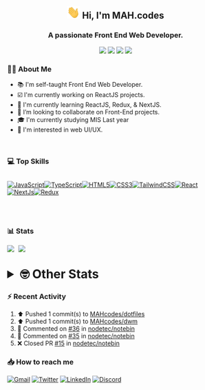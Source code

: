 <h2 align="center"><img src="./Hi.gif" width="30px" height="30px"> Hi, I'm MAH.codes</h2>

<h3 align="center">A passionate Front End Web Developer.</h3>

<div align="center">
  <a href="https://www.linux.org"><img src="https://img.shields.io/badge/OS-Linux-e06c75?style=for-the-badge&logoColor=7287fd&logo=linux&color=7287fd&labelColor=1E1E2E" /></a>
	<a href="https://archlinux.org"><img src="https://img.shields.io/badge/DISTRO-Arch-56b6c2?style=for-the-badge&logo=arch-linux&logoColor=7287fd&color=7287fd&labelColor=1E1E2E" /></a>
	<a href="https://dwm.suckless.org"><img src="https://img.shields.io/badge/WM-DWM-005577?style=for-the-badge&logo=dwm&color=7287fd&logoColor=7287fd&labelColor=1E1E2E" /></a>
	<a href="https://neovim.io"><img src="https://img.shields.io/badge/IDE-Neovim-98c379?style=for-the-badge&logo=neovim&color=7287fd&logoColor=7287fd&labelColor=1E1E2E" /></a>
</div>

### :man_technologist: About Me

- :books: I'm self-taught Front End Web Developer.
- :ballot_box_with_check: I'm currently working on ReactJS projects.
- :dart: I'm currently learning ReactJS, Redux, & NextJS.
- :eyes: I’m looking to collaborate on Front-End projects.
- :mortar_board: I'm currently studying MIS Last year
- :art: I'm interested in web UI/UX.

<br>

### :computer: Top Skills

<div style="display:flex;">

<a href="https://developer.mozilla.org/en-US/docs/Web/JavaScript" target="_blank" rel="noreferrer"><img
    src="https://raw.githubusercontent.com/danielcranney/readme-generator/main/public/icons/skills/javascript-colored.svg"
    width="36" height="36" alt="JavaScript" /></a><a href="https://www.typescriptlang.org/" target="_blank"
  rel="noreferrer"><img
    src="https://raw.githubusercontent.com/danielcranney/readme-generator/main/public/icons/skills/typescript-colored.svg"
    width="36" height="36" alt="TypeScript" /></a><a href="https://developer.mozilla.org/en-US/docs/Glossary/HTML5"
  target="_blank" rel="noreferrer"><img
    src="https://raw.githubusercontent.com/danielcranney/readme-generator/main/public/icons/skills/html5-colored.svg"
    width="36" height="36" alt="HTML5" /></a><a href="https://www.w3.org/TR/CSS/#css" target="_blank"
  rel="noreferrer"><img
    src="https://raw.githubusercontent.com/danielcranney/readme-generator/main/public/icons/skills/css3-colored.svg"
    width="36" height="36" alt="CSS3" /></a><a href="https://tailwindcss.com/" target="_blank" rel="noreferrer"><img
    src="https://raw.githubusercontent.com/danielcranney/readme-generator/main/public/icons/skills/tailwindcss-colored.svg"
    width="36" height="36" alt="TailwindCSS" /></a><a href="https://reactjs.org/" target="_blank" rel="noreferrer"><img
    src="https://raw.githubusercontent.com/danielcranney/readme-generator/main/public/icons/skills/react-colored.svg"
    width="36" height="36" alt="React" /></a><a href="https://nextjs.org/docs" target="_blank" rel="noreferrer"><img
    src="https://raw.githubusercontent.com/danielcranney/readme-generator/main/public/icons/skills/nextjs-colored.svg"
    width="36" height="36" alt="NextJs" /></a><a href="https://redux.js.org/" target="_blank" rel="noreferrer"><img
    src="https://raw.githubusercontent.com/danielcranney/readme-generator/main/public/icons/skills/redux-colored.svg"
    width="36" height="36" alt="Redux" /></a>

</div>

<br>
<br>

### :bar_chart: Stats

<img src="https://github-readme-stats.vercel.app/api?username=MAHcodes&show_icons=true&locale=en" width="49%" /><span style="display:inline-block;width:2%"></span><img src="https://github-readme-streak-stats.herokuapp.com/?user=MAHcodes&" width="49%" />

<br>

<details>
<summary style="font-size: 1.75rem; font-weight: bold;"><strong style="font-size: 1.75rem; font-weight: bold;"> 🤓 Other Stats </strong></summary>

<a href="https://www.github.com/mahcodes"><img src="https://komarev.com/ghpvc/?username=MAHcodes&style=for-the-badge" alt="MAHcodes github profile views" /></a>
<a href="https://wakatime.com/@44eeab2c-51f5-4574-a918-82e5b17d9c49"><img src="https://wakatime.com/badge/user/44eeab2c-51f5-4574-a918-82e5b17d9c49.svg?style=for-the-badge" alt="Total time coded since Jun 29 2022" /></a>

<!--START_SECTION:waka-->
![Lines of code](https://img.shields.io/badge/From%20Hello%20World%20I%27ve%20Written-255%20Thousand%20lines%20of%20code-blue)

**🐱 My GitHub Data** 

> 🏆 83 Contributions in the Year 2023
 > 
> 📦 341.2 kB Used in GitHub's Storage 
 > 
> 💼 Opted to Hire
 > 
> 📜 26 Public Repositories 
 > 
> 🔑 8 Private Repositories  
 > 
**I'm a Night 🦉** 

```text
🌞 Morning    145 commits    ███░░░░░░░░░░░░░░░░░░░░░░   14.4% 
🌆 Daytime    249 commits    ██████░░░░░░░░░░░░░░░░░░░   24.73% 
🌃 Evening    411 commits    ██████████░░░░░░░░░░░░░░░   40.81% 
🌙 Night      202 commits    █████░░░░░░░░░░░░░░░░░░░░   20.06%

```
📅 **I'm Most Productive on Monday** 

```text
Monday       171 commits    ████░░░░░░░░░░░░░░░░░░░░░   16.98% 
Tuesday      147 commits    ███░░░░░░░░░░░░░░░░░░░░░░   14.6% 
Wednesday    123 commits    ███░░░░░░░░░░░░░░░░░░░░░░   12.21% 
Thursday     120 commits    ███░░░░░░░░░░░░░░░░░░░░░░   11.92% 
Friday       120 commits    ███░░░░░░░░░░░░░░░░░░░░░░   11.92% 
Saturday     168 commits    ████░░░░░░░░░░░░░░░░░░░░░   16.68% 
Sunday       158 commits    ████░░░░░░░░░░░░░░░░░░░░░   15.69%

```


📊 **This Week I Spent My Time On** 

```text
⌚︎ Time Zone: Asia/Beirut

💬 Programming Languages: 
TypeScript               7 hrs 58 mins       ████░░░░░░░░░░░░░░░░░░░░░   17.52% 
sh                       7 hrs 56 mins       ████░░░░░░░░░░░░░░░░░░░░░   17.46% 
Markdown                 4 hrs 55 mins       ██░░░░░░░░░░░░░░░░░░░░░░░   10.83% 
conf                     4 hrs 23 mins       ██░░░░░░░░░░░░░░░░░░░░░░░   9.66% 
JavaScript               3 hrs 14 mins       █░░░░░░░░░░░░░░░░░░░░░░░░   7.12%

🔥 Editors: 
Neovim                   45 hrs 31 mins      █████████████████████████   100.0%

🐱‍💻 Projects: 
dotfiles                 16 hrs              ████████░░░░░░░░░░░░░░░░░   35.15% 
NoteBin                  7 hrs 51 mins       ████░░░░░░░░░░░░░░░░░░░░░   17.28% 
zapzsh.org               4 hrs 35 mins       ██░░░░░░░░░░░░░░░░░░░░░░░   10.08% 
distro-prompt            3 hrs 56 mins       ██░░░░░░░░░░░░░░░░░░░░░░░   8.67% 
vimwiki                  2 hrs 57 mins       █░░░░░░░░░░░░░░░░░░░░░░░░   6.49%

💻 Operating System: 
Linux                    45 hrs 31 mins      █████████████████████████   100.0%

```

**I Mostly Code in JavaScript** 

```text
JavaScript               14 repos            █████████████░░░░░░░░░░░░   51.85% 
Python                   3 repos             ██░░░░░░░░░░░░░░░░░░░░░░░   11.11% 
HTML                     2 repos             █░░░░░░░░░░░░░░░░░░░░░░░░   7.41% 
PHP                      2 repos             █░░░░░░░░░░░░░░░░░░░░░░░░   7.41% 
TypeScript               2 repos             █░░░░░░░░░░░░░░░░░░░░░░░░   7.41%

```



 Last Updated on 14/01/2023 18:38:44 UTC
<!--END_SECTION:waka-->

</details>

### :zap: Recent Activity

<!--RECENT_ACTIVITY:start-->
1. ⬆️ Pushed 1 commit(s) to [MAHcodes/dotfiles](https://github.com/MAHcodes/dotfiles)<br>
2. ⬆️ Pushed 1 commit(s) to [MAHcodes/dwm](https://github.com/MAHcodes/dwm)<br>
3. 💬 Commented on [#36](https://github.com/nodetec/notebin/issues/36#issuecomment-1383507639) in [nodetec/notebin](https://github.com/nodetec/notebin)<br>
4. 💬 Commented on [#35](https://github.com/nodetec/notebin/pull/35#issuecomment-1383496405) in [nodetec/notebin](https://github.com/nodetec/notebin)<br>
5. ❌ Closed PR [#15](https://github.com/nodetec/notebin/pull/15) in [nodetec/notebin](https://github.com/nodetec/notebin)<br>
<!--RECENT_ACTIVITY:end-->

### :inbox_tray: How to reach me

[![Gmail](https://img.shields.io/badge/Gmail-D14836?style=for-the-badge&logo=gmail&logoColor=white)](mailto:mahdotcodes@gmail.com)
[![Twitter](https://img.shields.io/badge/Twitter-1DA1F2?style=for-the-badge&logo=twitter&logoColor=white)](https://twitter.com/MAHcodes)
[![LinkedIn](https://img.shields.io/badge/LinkedIn-0077B5?style=for-the-badge&logo=linkedin&logoColor=white)](https://www.linkedin.com/in/mah-codes-66b0671b7/)
[![Discord](https://img.shields.io/badge/Discord-7289DA?style=for-the-badge&logo=discord&logoColor=white)](https://discord.com/users/404595695195258880)
